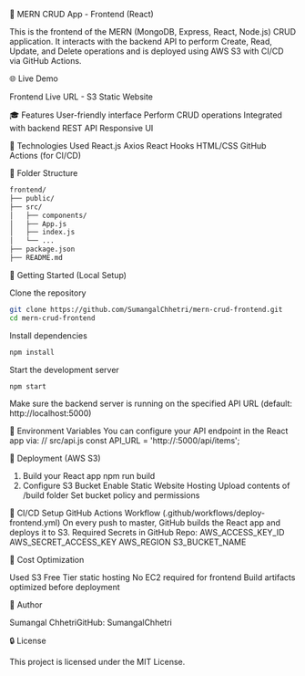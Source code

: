  🚀 MERN CRUD App - Frontend (React)

This is the frontend of the MERN (MongoDB, Express, React, Node.js) CRUD application. It interacts with the backend API to perform Create, Read, Update, and Delete operations and is deployed using AWS S3 with CI/CD via GitHub Actions.

🌐 Live Demo

Frontend Live URL - S3 Static Website

🎓 Features
User-friendly interface
Perform CRUD operations
Integrated with backend REST API
Responsive UI

🔧 Technologies Used
React.js
Axios
React Hooks
HTML/CSS
GitHub Actions (for CI/CD)

🔄 Folder Structure
```bash
frontend/
├── public/
├── src/
│   ├── components/
│   ├── App.js
│   ├── index.js
│   └── ...
├── package.json
├── README.md
```
🔧 Getting Started (Local Setup)

Clone the repository
```bash
git clone https://github.com/SumangalChhetri/mern-crud-frontend.git
cd mern-crud-frontend
```
Install dependencies
```bash
npm install
```
Start the development server
```bash
npm start
```
Make sure the backend server is running on the specified API URL (default: http://localhost:5000)

📁 Environment Variables
You can configure your API endpoint in the React app via:
// src/api.js
const API_URL = 'http://<your-ec2-public-ip>:5000/api/items';

🌌 Deployment (AWS S3)
1. Build your React app
npm run build
2. Configure S3 Bucket
Enable Static Website Hosting
Upload contents of /build folder
Set bucket policy and permissions

🚧 CI/CD Setup
GitHub Actions Workflow (.github/workflows/deploy-frontend.yml)
On every push to master, GitHub builds the React app and deploys it to S3.
Required Secrets in GitHub Repo:
AWS_ACCESS_KEY_ID
AWS_SECRET_ACCESS_KEY
AWS_REGION
S3_BUCKET_NAME

💸 Cost Optimization

Used S3 Free Tier static hosting
No EC2 required for frontend
Build artifacts optimized before deployment

👤 Author

Sumangal ChhetriGitHub: SumangalChhetri

🔒 License

This project is licensed under the MIT License.
